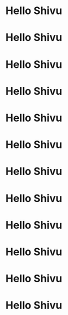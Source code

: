 <h1> Hello Shivu </h1>

<h1> Hello Shivu </h1>
<h1> Hello Shivu </h1>
<h1> Hello Shivu </h1>
<h1> Hello Shivu </h1>
<h1> Hello Shivu </h1>
<h1> Hello Shivu </h1>
<h1> Hello Shivu </h1>
<h1> Hello Shivu </h1>
<h1> Hello Shivu </h1>
<h1> Hello Shivu </h1>
<h1> Hello Shivu </h1>
